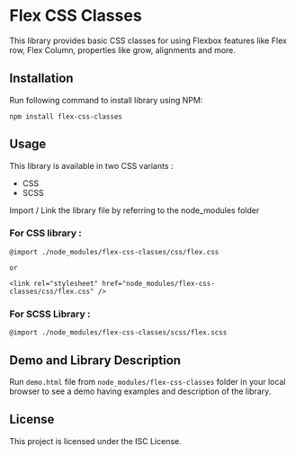 # Flex CSS Classes

This library provides basic CSS classes for using Flexbox features like Flex row, Flex Column, properties like grow, alignments and more.

## Installation

Run following command to install library using NPM:

``npm install flex-css-classes``

## Usage

This library is available in two CSS variants :
* CSS
* SCSS

Import / Link the library file by referring to the node_modules folder

### For **CSS** library :

```
@import ./node_modules/flex-css-classes/css/flex.css

or

<link rel="stylesheet" href="node_modules/flex-css-classes/css/flex.css" />
```

### For **SCSS** Library :

```
@import ./node_modules/flex-css-classes/scss/flex.scss
```

## Demo and Library Description

Run ``demo.html`` file from ``node_modules/flex-css-classes`` folder in your local browser to see a demo having examples and description of the library.

## License

This project is licensed under the ISC License.